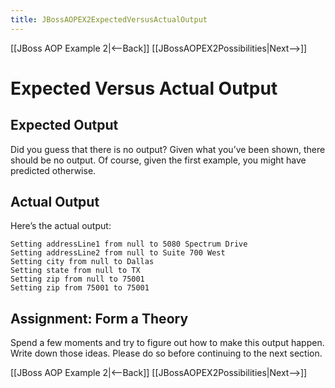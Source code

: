 ```yaml
---
title: JBossAOPEX2ExpectedVersusActualOutput
---
```

[[JBoss AOP Example 2|<--Back]] [[JBossAOPEX2Possibilities|Next-->]]

# Expected Versus Actual Output

## Expected Output
Did you guess that there is no output? Given what you’ve been shown, there should be no output. Of course, given the first example, you might have predicted otherwise.
## Actual Output
Here’s the actual output:

```
Setting addressLine1 from null to 5080 Spectrum Drive
Setting addressLine2 from null to Suite 700 West
Setting city from null to Dallas
Setting state from null to TX
Setting zip from null to 75001
Setting zip from 75001 to 75001
```
## Assignment: Form a Theory
Spend a few moments and try to figure out how to make this output happen. Write down those ideas. Please do so before continuing to the next section.

[[JBoss AOP Example 2|<--Back]] [[JBossAOPEX2Possibilities|Next-->]]